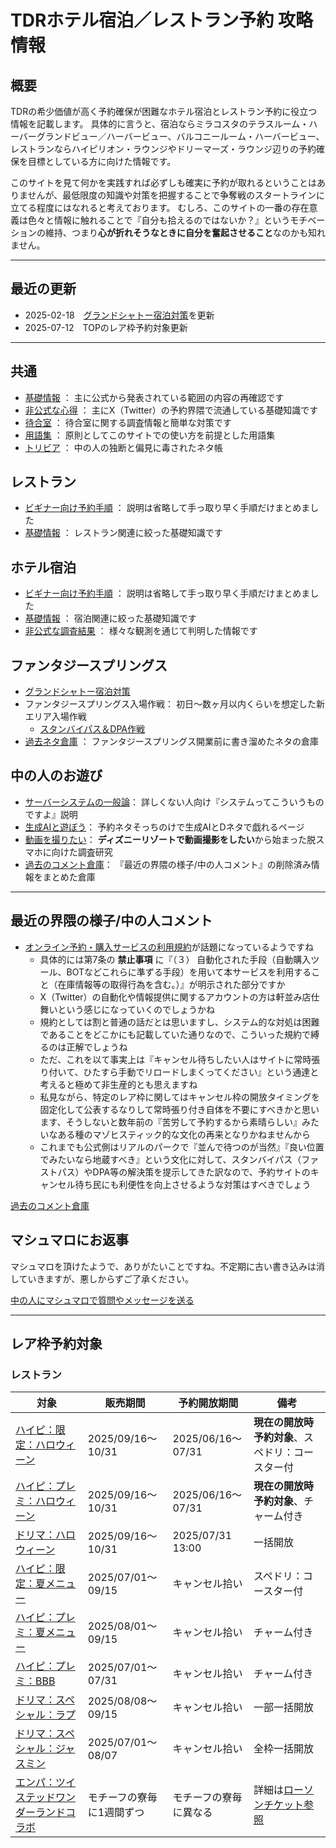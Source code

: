 # TDRホテル宿泊／レストラン予約 攻略情報

## 概要

TDRの希少価値が高く予約確保が困難なホテル宿泊とレストラン予約に役立つ情報を記載します。
具体的に言うと、宿泊ならミラコスタのテラスルーム・ハーバーグランドビュー／ハーバービュー、バルコニールーム・ハーバービュー、レストランならハイピリオン・ラウンジやドリーマーズ・ラウンジ辺りの予約確保を目標としている方に向けた情報です。

このサイトを見て何かを実践すれば必ずしも確実に予約が取れるということはありませんが、最低限度の知識や対策を把握することで争奪戦のスタートラインに立てる程度にはなれると考えております。
むしろ、このサイトの一番の存在意義は色々と情報に触れることで『自分も拾えるのではないか？』というモチベーションの維持、つまり**心が折れそうなときに自分を奮起させること**なのかも知れません。

----

## 最近の更新

* 2025-02-18　[グランドシャトー宿泊対策](./hotel/fsh_grand_chateau_guide.md)を更新
* 2025-07-12　TOPのレア枠予約対象更新

----

## 共通

* [基礎情報](./common/basics.md) ： 主に公式から発表されている範囲の内容の再確認です
* [非公式な心得](./common/hints.md) ： 主にX（Twitter）の予約界隈で流通している基礎知識です
* [待合室](./common/queue.md) ： 待合室に関する調査情報と簡単な対策です
* [用語集](./common/glossary.md) ： 原則としてこのサイトでの使い方を前提とした用語集
* [トリビア](./common/trivia.md) ： 中の人の独断と偏見に毒されたネタ帳

## レストラン
* [ビギナー向け予約手順](./restaurant/for_begginer.md) ： 説明は省略して手っ取り早く手順だけまとめました
* [基礎情報](./restaurant/basics.md) ： レストラン関連に絞った基礎知識です

## ホテル宿泊
* [ビギナー向け予約手順](./hotel/for_begginer.md) ： 説明は省略して手っ取り早く手順だけまとめました
* [基礎情報](./hotel/basics.md) ： 宿泊関連に絞った基礎知識です
* [非公式な調査結果](./hotel/research.md) ： 様々な観測を通じて判明した情報です

## ファンタジースプリングス
* [グランドシャトー宿泊対策](./hotel/fsh_grand_chateau_guide.md)
* ファンタジースプリングス入場作戦： 初日～数ヶ月以内くらいを想定した新エリア入場作戦
    * [スタンバイパス＆DPA作戦](./hotel/fsh_plan_sp_dpa.md)
* [過去ネタ倉庫](./old_fsh_menu.md) ： ファンタジースプリングス開業前に書き溜めたネタの倉庫


## 中の人のお遊び
* [サーバーシステムの一般論](./common/play_with_system.md)： 詳しくない人向け『システムってこういうものですよ』説明
* [生成AIと遊ぼう](./common/play_with_gpt.md)： 予約ネタそっちのけで生成AIとDネタで戯れるページ
* [動画を撮りたい](./common/record_tdr.md)： **ディズニーリゾートで動画撮影をしたい**から始まった脱スマホに向けた調査研究
* [過去のコメント倉庫](./old_comments.md)： 『最近の界隈の様子/中の人コメント』の削除済み情報をまとめた倉庫

----

## 最近の界隈の様子/中の人コメント

* [オンライン予約・購入サービスの利用規約](https://reserve.tokyodisneyresort.jp/condition/user_cond)が話題になっているようですね
    * 具体的には第7条の **禁止事項** に『（３） 自動化された手段（自動購入ツール、BOTなどこれらに準ずる手段）を用いて本サービスを利用すること（在庫情報等の取得行為を含む。）』が明示された部分ですか
    * X（Twitter）の自動化や情報提供に関するアカウントの方は軒並み店仕舞いという感じになっていくのでしょうかね
    * 規約としては割と普通の話だとは思いますし、システム的な対処は困難であることをどこかにも記載していた通りなので、こういった規約で縛るのは正解でしょうね
    * ただ、これを以て事実上は『キャンセル待ちしたい人はサイトに常時張り付いて、ひたすら手動でリロードしまくってください』という通達と考えると極めて非生産的とも思えますね
    * 私見ながら、特定のレア枠に関してはキャンセル枠の開放タイミングを固定化して公表するなりして常時張り付き自体を不要にすべきかと思います、そうしないと数年前の『苦労して予約するから素晴らしい』みたいなある種のマゾヒスティック的な文化の再来となりかねませんから
    * これまでも公式側はリアルのパークで『並んで待つのが当然』『良い位置でみたいなら地蔵すべき』という文化に対して、スタンバイパス（ファストパス）やDPA等の解決策を提示してきた訳なので、予約サイトのキャンセル待ち民にも利便性を向上させるような対策はすべきでしょう


[過去のコメント倉庫](./old_comments.md)


## マシュマロにお返事

マシュマロを頂けたようで、ありがたいことですね。不定期に古い書き込みは消していきますが、悪しからずご了承ください。


[中の人にマシュマロで質問やメッセージを送る](https://marshmallow-qa.com/ecu5ejrsz5qmtuu)


----

## レア枠予約対象

### レストラン

| 対象 | 販売期間 | 予約開放期間 | 備考 |
| ------------- | ------------- | ------------- | ------------- |
| [ハイピ：限定：ハロウィーン](https://www.tokyodisneyresort.jp/hotel/food/1000004351/) | 2025/09/16～10/31 | 2025/06/16～07/31 | **現在の開放時予約対象**、スペドリ：コースター付 |
| [ハイピ：プレミ：ハロウィーン](https://www.tokyodisneyresort.jp/hotel/food/1000004353/) | 2025/09/16～10/31 | 2025/06/16～07/31 | **現在の開放時予約対象**、チャーム付き |
| [ドリマ：ハロウィーン](https://www.tokyodisneyresort.jp/hotel/food/1000004299/) | 2025/09/16～10/31 | 2025/07/31 13:00 | 一括開放 |
| [ハイピ：限定：夏メニュー](https://www.tokyodisneyresort.jp/hotel/food/1000004123/) | 2025/07/01～09/15 | キャンセル拾い |  スペドリ：コースター付 |
| [ハイピ：プレミ：夏メニュー](https://www.tokyodisneyresort.jp/hotel/food/1000004125/) | 2025/08/01～09/15 | キャンセル拾い | チャーム付き |
| [ハイピ：プレミ：BBB](https://www.tokyodisneyresort.jp/hotel/food/1000004126/) | 2025/07/01～07/31 | キャンセル拾い | チャーム付き |
| [ドリマ：スペシャル：ラプ](https://www.tokyodisneyresort.jp/hotel/food/1000004105/) | 2025/08/08～09/15 | キャンセル拾い | 一部一括開放 |
| [ドリマ：スペシャル：ジャスミン](https://www.tokyodisneyresort.jp/hotel/food/1000004103/) | 2025/07/01～08/07 | キャンセル拾い | 全枠一括開放 |
| [エンパ：ツイステッドワンダーランドコラボ](https://www.tokyodisneyresort.jp/hotel/memory/dah/twst-empire/) | モチーフの寮毎に1週間ずつ | モチーフの寮毎に異なる | 詳細は[ローソンチケット参照](https://l-tike.com/event/mevent/?mid=711027) |


